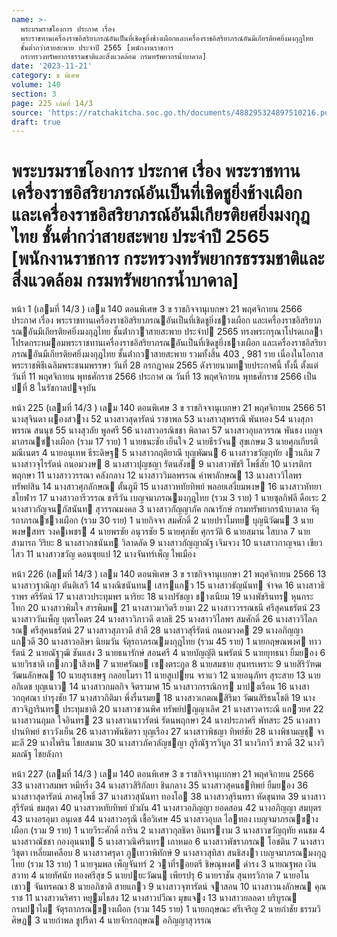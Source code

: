 ```yaml
---
name: >-
  พระบรมราชโองการ ประกาศ เรื่อง
  พระราชทานเครื่องราชอิสริยาภรณ์อันเป็นที่เชิดชูยิ่งช้างเผือกและเครื่องราชอิสริยาภรณ์อันมีเกียรติยศยิ่งมงกุฎไทย
  ชั้นต่ำกว่าสายสะพาย ประจำปี 2565 [พนักงานราชการ
  กระทรวงทรัพยากรธรรมชาติและสิ่งแวดล้อม กรมทรัพยากรน้ำบาดาล]
date: '2023-11-21'
category: ข พิเศษ
volume: 140
section: 3
page: 225 เล่มที่ 14/3
source: 'https://ratchakitcha.soc.go.th/documents/488295324897510216.pdf'
draft: true
---
```


# พระบรมราชโองการ ประกาศ เรื่อง พระราชทานเครื่องราชอิสริยาภรณ์อันเป็นที่เชิดชูยิ่งช้างเผือกและเครื่องราชอิสริยาภรณ์อันมีเกียรติยศยิ่งมงกุฎไทย ชั้นต่ำกว่าสายสะพาย ประจำปี 2565 [พนักงานราชการ กระทรวงทรัพยากรธรรมชาติและสิ่งแวดล้อม กรมทรัพยากรน้ำบาดาล]

หน้า 1 (เลมที่ 14/3 ) เลม 140 ตอนพิเศษ 3 ข ราชกิจจานุเบกษา 21 พฤศจิกายน 2566 ประกาศ เรื่อง พระราชทานเครื่องราชอิสริยาภรณอันเป็นที่เชิดชูยิ่งชางเผือก และเครื่องราชอิสริยาภรณอันมีเกียรติยศยิ่งมงกุฎไทย ชั้นต่ํากวาสายสะพาย ประจําป 2565 ทรงพระกรุณาโปรดเกลาโปรดกระหมอมพระราชทานเครื่องราชอิสริยาภรณอันเป็นที่เชิดชูยิ่งชางเผือก และเครื่องราชอิสริยาภรณอันมีเกียรติยศยิ่งมงกุฎไทย ชั้นต่ํากวาสายสะพาย รวมทั้งสิ้น 403 , 981 ราย เนื่องในโอกาสพระราชพิธีเฉลิมพระชนมพรรษา วันที่ 28 กรกฎาคม 2565 ดังรายนามทายประกาศนี้ ทั้งนี้ ตั้งแต่วันที่ 11 พฤศจิกายน พุทธศักราช 2566 ประกาศ ณ วันที่ 13 พฤศจิกายน พุทธศักราช 2566 เป็นปที่ 8 ในรัชกาลปจจุบัน

หน้า 225 (เลมที่ 14/3 ) เลม 140 ตอนพิเศษ 3 ข ราชกิจจานุเบกษา 21 พฤศจิกายน 2566 51 นางสุจินดา ผองสวาง 52 นางสาวสุดารัตน์ ราชาพล 53 นางสาวสุพรรณี พันทอง 54 นางสุภาพรรณ สนนุช 55 นางสุวลัย พูลศรี 56 นางสาวอรณิชชา พิลาดา 57 นางสาวอุบลวรรณ พันธง เบญจมาภรณชางเผือก (รวม 17 ราย) 1 นายธนะชัย เย็นใจ 2 นายธีรวัจน สุขเกษม 3 นายศุภเกียรติ มณีเนตร 4 นายอนุเทพ ธีระดิษฐ 5 นางสาวกฤติยาณี บุญพัฒน 6 นางสาวขวัญฤทัย งวนกิม 7 นางสาวจุไรรัตน์ ถนอมวงษ 8 นางสาวปุญชญา รัตนสังข 9 นางสาวพัชรี โพธิ์สัย 10 นางรติกร พฤกษา 11 นางสาววรรณา คลังกลาง 12 นางสาววิมลพรรณ คําพาลักษณ 13 นางสาววิไลพร ทรัพย์สิน 14 นางสาวศุภลักษณ ตั้นภูมี 15 นางสาวหทัยทิพย์ พลอยเสงี่ยมพงษ 16 นางสาวหัทยา ชโยฬาร 17 นางสาวอารีวรรณ ชารีวัน เบญจมาภรณมงกุฎไทย (รวม 3 ราย) 1 นายซุลกิฟลี ดือเระ 2 นางสาวกัญจนภัสนันท สุวรรณมงคล 3 นางสาวกัญญาภัค กณารักษ์ กรมทรัพยากรน้ําบาดาล จัตุรถาภรณชางเผือก (รวม 30 ราย) 1 นายกิจจา สมศักดิ์ 2 นายปราโมทย บุญนิวัฒน 3 นายพงษสทร วงคเพชร 4 นายพรชัย อนุวรชัย 5 นายศุภชัย ศุกรวัติ 6 นายสมาน ใสบาล 7 นายสามารถ วิริยะ 8 นางสาวกชนันท วิลาดลัด 9 นางสาวกัญญาณัฐ เจิมจวง 10 นางสาวกาญจนา เขียวไสว 11 นางสาวขวัญ ดอนซุยแป 12 นางจันทร์เพ็ญ ไพเมือง

หน้า 226 (เลมที่ 14/3 ) เลม 140 ตอนพิเศษ 3 ข ราชกิจจานุเบกษา 21 พฤศจิกายน 2566 13 นางสาวฐาณิญา ตันติเสวี 14 นางณิชนันทน เสารแกว 15 นางสาวธัญนันท จําจด 16 นางสาวธิราพร ศรีรัตน์ 17 นางสาวประทุมพร นาริยะ 18 นางปรัชญา ชางเนียม 19 นางพัชรินทร หุนกระโทก 20 นางสาวพิมใจ สารพิมพ 21 นางสาวมาวิตรี ยามา 22 นางสาววรรณธนี ศรีสุคนธรัตน์ 23 นางสาววันเพ็ญ บุตรโคตร 24 นางสาววิภาวดี ตาลธิ 25 นางสาววิไลพร สมศักดิ์ 26 นางสาววิไลภรณ ศรีสุคนธรัตน์ 27 นางสาวสุภาวดี สําลี 28 นางสาวสุรีรัตน์ ถนอมวงค 29 นางอภิญญา แกวดี 30 นางสาวอลิษา นิยมวัน จัตุรถาภรณมงกุฎไทย (รวม 45 ราย) 1 นายกฤษณพงศ ทาวรัตน์ 2 นายณัฐวุฒิ ชันแสง 3 นายธนารักษ์ สอนศรี 4 นายบัญญัติ นพรัตน์ 5 นายยุทธนา ยิ้มยอง 6 นายวิรชาติ เกงกวาสิงห 7 นายศรัณย เซงตระกูล 8 นายสมชาย สุนทรเพราะ 9 นายสิริวัฑฒ วัฒนลักษณ 10 นายสุรเชษฐ กลอยโมรา 11 นายสูเปยน จราแว 12 นายอนุภัทร สุระสาย 13 นายอภิเดช บุญเนาว 14 นางสาวกมลกิจ จิตรามาศ 15 นางสาวกรรณิการ มาปงเรือน 16 นางสาวกฤศณา บํารุงชัย 17 นางสาวกิติมา พึ่งรื่นรมย 18 นางสาวเกตณสิริมา วัฒนสิริธนโชติ 19 นางสาวจิฏารินทร ประทุมชาติ 20 นางสาวชวนพิศ ทรัพย์ปญญาเลิศ 21 นางสาวดาระณี แกวยศ 22 นางสาวนฤมล ใจอินทร 23 นางสาวเนาวรัตน์ รัตนพฤกษา 24 นางประภาศรี พัทสระ 25 นางสาวปานทิพย์ ชาววังเย็น 26 นางสาวพันธิตรา บุญเรือง 27 นางสาวพิชญา ทิพย์ชัย 28 นางพิชามญชุ จามะลี 29 นางไพริน ไชยสมาน 30 นางสาวภัควลัญชญา ภูริณัฐวรวิบูล 31 นางวิภาวี ขาวดี 32 นางวิมลณัฐ ไชยลังกา

หน้า 227 (เลมที่ 14/3 ) เลม 140 ตอนพิเศษ 3 ข ราชกิจจานุเบกษา 21 พฤศจิกายน 2566 33 นางสาวสมพร หมีหริ่ง 34 นางสาวสิริกัลยา ชินกลาง 35 นางสาวสุคนธทิพย์ ยิ้มยอง 36 นางสาวสุดารัตน์ ภาคสุโพธิ์ 37 นางสาวสุนันทา ทองโอ 38 นางสาวสุรินทรา หัดขุนทด 39 นางสาวสุรีรัตน์ ชมสุดา 40 นางสาวหทัยทิพย์ บัวผัน 41 นางสาวอภิญญา ยอดสอน 42 นางอภิญญา สมบุตร 43 นางอรอุมา อนุเดช 44 นางสาวอรุณี เชื้อวิเศษ 45 นางสาวอุบล ไลทอง เบญจมาภรณชางเผือก (รวม 9 ราย) 1 นายวีระศักดิ์ การิน 2 นางสาวกุลธิดา อินทรงาม 3 นางสาวขวัญฤทัย คนชม 4 นางสาวณัชชา กองอุนนท 5 นางสาวณิศรินทร เถาหมอ 6 นางสาวพัชราภรณ โอชติน 7 นางสาววิชุตา เหลี่ยมเคลือบ 8 นางสาวศรุดา ภูเทวาพิทักษ์ 9 นางสาวสุทิสา สนธิสงา เบญจมาภรณมงกุฎไทย (รวม 13 ราย) 1 นายจุมพล เพ็ญจันทร์ 2 วาที่รอยตรี ชิษณุพงศ ดํารง 3 นายณฐพล เงินสวาท 4 นายทัศนัย ทองศรีสุข 5 นายปยะวัฒน เพียรปรุ 6 นายราชัน สุนทรวิภาต 7 นายอโนเชาว จันทรคณา 8 นายอภิชาติ สายแกว 9 นางสาวจุฑารัตน์ จาสอน 10 นางสาวนงลักษณ คุณราช 11 นางสาวนริศรา หยุมไธสง 12 นางสาวปวีณา มุขแจง 13 นางสาวยลลดา บริบูรณ กรมปาไม จัตุรถาภรณชางเผือก (รวม 145 ราย) 1 นายกฤษณะ ศรีเจริญ 2 นายกําชัย ธรรมวิศิษฎ 3 นายกําพล ชูปรีดา 4 นายจักรกฤษณ อภิญญาสุวรรณ
